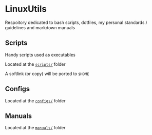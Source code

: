 # LinuxUtils

Respoitory dedicated to bash scripts, dotfiles, my personal standards / guidelines and markdown manuals

## Scripts

Handy scripts used as executables

Located at the [`scripts/`](scripts/) folder

A softlink (or copy) will be ported to `$HOME`

## Configs

Located at the [`configs/`](configs/) folder

## Manuals

Located at the [`manuals/`](manuals/) folder

